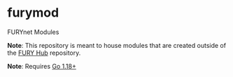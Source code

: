 # furymod

FURYnet Modules

**Note**: This repository is meant to house modules that are created outside of the [FURY Hub](https://github.com/furynet/furyhub) repository.

**Note**: Requires [Go 1.18+](https://golang.org/dl/)

